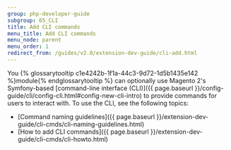 ```yaml
---
group: php-developer-guide
subgroup: 65_CLI
title: Add CLI commands
menu_title: Add CLI commands
menu_node: parent
menu_order: 1
redirect_from: /guides/v2.0/extension-dev-guide/cli-add.html
---
```


You {% glossarytooltip c1e4242b-1f1a-44c3-9d72-1d5b1435e142 %}module{% endglossarytooltip %} can optionally use Magento 2's Symfony-based [command-line interface (CLI)]({{ page.baseurl }}/config-guide/cli/config-cli.html#config-new-cli-intro) to provide commands for users to interact with. To use the CLI, see the following topics:

*	[Command naming guidelines]({{ page.baseurl }}/extension-dev-guide/cli-cmds/cli-naming-guidelines.html)
*	[How to add CLI commands]({{ page.baseurl }}/extension-dev-guide/cli-cmds/cli-howto.html)

